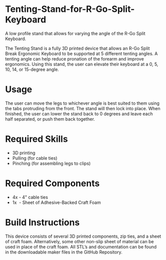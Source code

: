 # Tenting-Stand-for-R-Go-Split-Keyboard
A low profile stand that allows for varying the angle of the R-Go Split Keyboard.

The Tenting Stand is a fully 3D printed device that allows an R-Go Split Break Ergonomic Keyboard to be supported at 5 different tenting angles. A tenting angle can help reduce pronation of the forearm and improve ergonomics. Using this stand, the user can elevate their keyboard at a 0, 5, 10, 14, or 15-degree angle.

# Usage

The user can move the legs to whichever angle is best suited to them using the tabs protruding from the front. The stand will then lock into place. When finished, the user can lower the stand back to 0 degrees and leave each half separated, or push them back together.

# Required Skills

 - 3D printing
 - Pulling (for cable ties)
 - Pinching (for assembling legs to clips)

# Required Components

 - 4x - 4" cable ties
 - 1x  - Sheet of Adhesive-Backed Craft Foam

# Build Instructions

This device consists of several 3D printed components, zip ties, and a sheet of craft foam. Alternatively, some other non-slip sheet of material can be used in place of the craft foam. All STL’s and documentation can be found in the downloadable maker files in the GitHub Repository.
